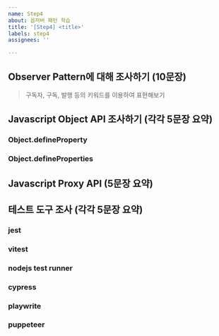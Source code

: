 ```yaml
---
name: Step4
about: 옵저버 패턴 학습
title: '[Step4] <title>'
labels: step4
assignees: ''

---
```


<!-- 별도의 링크를 첨부해도 무방합니다 -->

## Observer Pattern에 대해 조사하기 (10문장)

> 구독자, 구독, 발행 등의 키워드를 이용하여 표현해보기


## Javascript Object API 조사하기 (각각 5문장 요약)

### Object.defineProperty

### Object.defineProperties


## Javascript Proxy API (5문장 요약)

## 테스트 도구 조사 (각각 5문장 요약)

### jest 

### vitest 

### nodejs test runner 

### cypress 

### playwrite 

### puppeteer 

